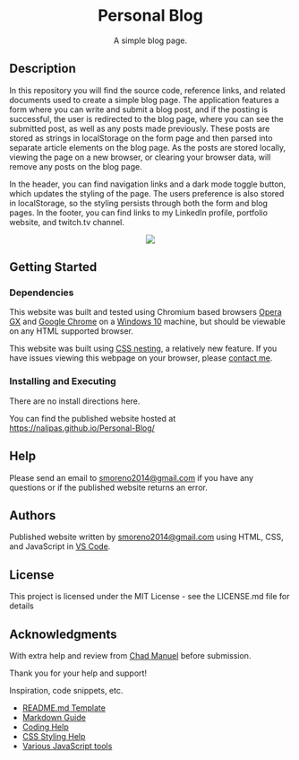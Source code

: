 <div align="center">
    <h1>Personal Blog</h1>
    <p>A simple blog page.</p>
</div>



## Description

In this repository you will find the source code, reference links, and related documents used to create a simple blog page. The application features a form where you can write and submit a blog post, and if the posting is successful, the user is redirected to the blog page, where you can see the submitted post, as well as any posts made previously. These posts are stored as strings in localStorage on the form page and then parsed into separate article elements on the blog page. As the posts are stored locally, viewing the page on a new browser, or clearing your browser data, will remove any posts on the blog page. 

In the header, you can find navigation links and a dark mode toggle button, which updates the styling of the page. The users preference is also stored in localStorage, so the styling persists through both the form and blog pages. In the footer, you can find links to my LinkedIn profile, portfolio website, and twitch.tv channel.

<p style="text-align:center">
<img src="./assets/images/Personal-Blog.gif">
</p>

## Getting Started

### Dependencies

This website was built and tested using Chromium based browsers <a href="https://www.opera.com/gx">Opera GX</a> and <a href="(https://www.google.com/chrome/">Google Chrome</a> on a <a href="https://www.microsoft.com/en-us/software-download/windows10%20">Windows 10</a> machine, but should be viewable on any HTML supported browser.

This website was built using <a href="https://developer.mozilla.org/en-US/docs/Web/CSS/CSS_nesting/Using_CSS_nesting">CSS nesting</a>, a relatively new feature. If you have issues viewing this webpage on your browser, please <a href="mailto:smoreno2014@gmail.com">contact me</a>.

### Installing and Executing

There are no install directions here.

You can find the published website hosted at 
<a href="https://nalipas.github.io/Personal-Blog/">https://nalipas.github.io/Personal-Blog/</a>

## Help

Please send an email to [smoreno2014\@gmail.com](mailto:smoreno2014@gmail.com?subject=Help) if you have any questions or if the published website returns an error.

## Authors

Published website written by [smoreno2014\@gmail.com](mailto:smoreno2014@gmail.com) using HTML, CSS, and JavaScript in <a href="https://code.visualstudio.com">VS Code</a>.

## License

This project is licensed under the MIT License - see the LICENSE.md file for details

## Acknowledgments

With extra help and review from [Chad Manuel](https://github.com/chdclar16) before submission. 

Thank you for your help and support!


Inspiration, code snippets, etc.
* [README.md Template](https://github.com/matiassingers/awesome-readme)
* [Markdown Guide](https://www.markdownguide.org/basic-syntax/)
* [Coding Help](https://stackoverflow.com)
* [CSS Styling Help](https://www.w3schools.com/howto/howto_css_zoom_hover.asp)
* [Various JavaScript tools](https://www.w3schools.com/js/default.asp)
